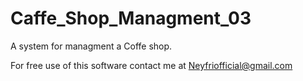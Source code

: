 # Caffe_Shop_Managment_03
A system for managment a Coffe shop.

For free use of this software contact me at Neyfriofficial@gmail.com
